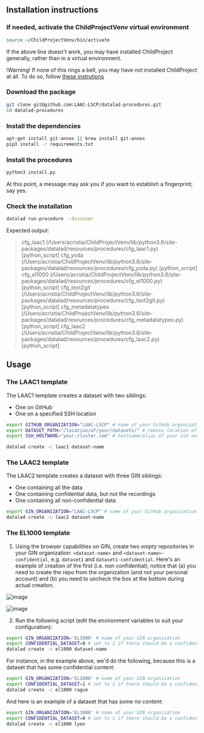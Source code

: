 ## Installation instructions

### If needed, activate the ChildProjectVenv virtual environment

```bash
source ~/ChildProjectVenv/bin/activate
```

If the above line doesn't work, you may have installed ChildProject generally, rather than in a virtual environment. 

!Warning! If none of this rings a bell, you may have not installed ChildProject at all. To do so, follow [these instrutions](https://childproject.readthedocs.io/en/latest/install.html)


### Download the package

```bash
git clone git@github.com:LAAC-LSCP/datalad-procedures.git
cd datalad-procedures
```


### Install the dependencies

```bash
apt-get install git-annex || brew install git-annex
pip3 install -r requirements.txt
```

### Install the procedures

```bash
python3 install.py
```

At this point, a message may ask you if you want to establish a fingerprint; say yes.


### Check the installation

```bash
datalad run-procedure --discover
```

Expected output:

> cfg_laac1 (/Users/acristia/ChildProjectVenv/lib/python3.6/site-packages/datalad/resources/procedures/cfg_laac1.py) [python_script]
cfg_yoda (/Users/acristia/ChildProjectVenv/lib/python3.6/site-packages/datalad/resources/procedures/cfg_yoda.py) [python_script]
cfg_el1000 (/Users/acristia/ChildProjectVenv/lib/python3.6/site-packages/datalad/resources/procedures/cfg_el1000.py) [python_script]
cfg_text2git (/Users/acristia/ChildProjectVenv/lib/python3.6/site-packages/datalad/resources/procedures/cfg_text2git.py) [python_script]
cfg_metadatatypes (/Users/acristia/ChildProjectVenv/lib/python3.6/site-packages/datalad/resources/procedures/cfg_metadatatypes.py) [python_script]
cfg_laac2 (/Users/acristia/ChildProjectVenv/lib/python3.6/site-packages/datalad/resources/procedures/cfg_laac2.py) [python_script]

## Usage

### The LAAC1 template

The LAAC1 template creates a dataset with two siblings:

 - One on GitHub
 - One on a specified SSH location


```bash
export GITHUB_ORGANIZATION="LAAC-LSCP" # name of your GitHub organization
export DATASET_PATH="/location/of/your/datasets/" # remote location of the dataset in the server
export SSH_HOSTNAME="your.cluster.com" # hostname/alias of your ssh server

datalad create -c laac1 dataset-name
```

### The LAAC2 template

The LAAC2 template creates a dataset with three GIN siblings:

 - One containing all the data
 - One containing confidential data, but not the recordings
 - One containing all non-confidential data


```bash
export GIN_ORGANIZATION="LAAC-LSCP" # name of your GitHub organization
datalad create -c laac2 dataset-name
```

### The EL1000 template

1. Using the browser capabilities on GIN, create two *empty* repositories in your GIN organization: `<dataset-name>` and `<dataset-name>-confidential`, e.g. `dataset1` and `dataset1-confidential`. Here's an example of creation of the first (i.e. non confidential); notice that (a) you need to create the repo from the organization (and not your personal account) and (b) you need to uncheck the box at the bottom during actual creation.

![image](https://user-images.githubusercontent.com/7464861/117114235-dd500380-ad8b-11eb-873d-d47be02f659d.png)


![image](https://user-images.githubusercontent.com/7464861/117107064-467e4980-ad81-11eb-9861-f6466b437caf.png)



2. Run the following script (edit the environment variables to suit your configuration):

```bash
export GIN_ORGANIZATION='EL1000' # name of your GIN organization
export CONFIDENTIAL_DATASET=0 # set to 1 if there should be a confidential sibling
datalad create -c el1000 dataset-name
```

For instance, in the example above, we'd do the following, because this is a dataset that has some confidential content:

```bash
export GIN_ORGANIZATION='EL1000' # name of your GIN organization
export CONFIDENTIAL_DATASET=1 # set to 1 if there should be a confidential sibling
datalad create -c el1000 rague
```
And here is an example of a dataset that has some no content:

```bash
export GIN_ORGANIZATION='EL1000' # name of your GIN organization
export CONFIDENTIAL_DATASET=0 # set to 1 if there should be a confidential sibling
datalad create -c el1000 lyon
```
